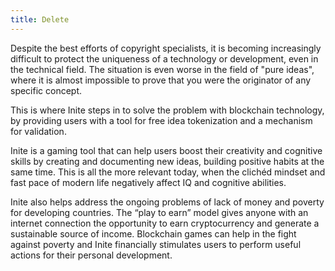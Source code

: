 ```yaml
---
title: Delete
---
```

<!--StartFragment-->

Despite the best efforts of copyright specialists, it is becoming increasingly difficult to protect the uniqueness of a technology or development, even in the technical field. The situation is even worse in the field of "pure ideas", where it is almost impossible to prove that you were the originator of any specific concept.

This is where Inite steps in to solve the problem with blockchain technology, by providing users with a tool for free idea tokenization and a mechanism for validation.

Inite is a gaming tool that can help users boost their creativity and cognitive skills by creating and documenting new ideas, building positive habits at the same time. This is all the more relevant today, when the clichéd mindset and fast pace of modern life negatively affect IQ and cognitive abilities. 

Inite also helps address the ongoing problems of lack of money and poverty for developing countries. The “play to earn” model gives anyone with an internet connection the opportunity to earn cryptocurrency and generate a sustainable source of income. Blockchain games can help in the fight against poverty and Inite financially stimulates users to perform useful actions for their personal development.

<!--EndFragment-->